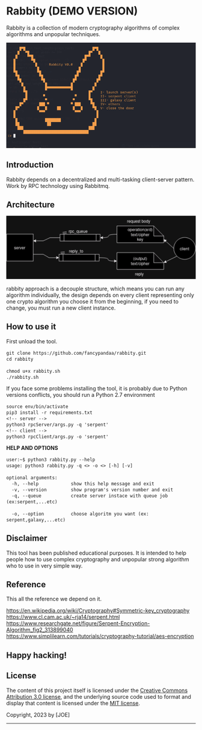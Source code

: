 # Rabbity (DEMO VERSION)


Rabbity is a collection of modern cryptography algorithms of complex algorithms and unpopular techniques.


![--rabbity header](https://github.com/fancypandaa/rabbity/blob/intro/rabbity.png)

Introduction
-----------
Rabbity depends on a decentralized and multi-tasking client-server pattern.
Work by RPC technology using Rabbitmq.

Architecture
-----------
![](https://github.com/fancypandaa/rabbity/blob/intro/Untitled%20Diagram.drawio.png)

rabbity approach is a decouple structure, which means you can run any algorithm individually,
the design depends on every client representing only one crypto algorithm you choose it from the beginning,
if you need to change, you must run a new client instance.

How to use it
-------
 First unload the tool.
```
git clone https://github.com/fancypandaa/rabbity.git
cd rabbity

chmod u+x rabbity.sh
./rabbity.sh
```
If you face some problems installing the tool, it is probably due to Python versions conflicts, you should run a Python 2.7 environment
```
source env/bin/activate
pip3 install -r requirements.txt
<!-- server -->
python3 rpcServer/args.py -q 'serpent' 
<!-- client -->
python3 rpcClient/args.py -o 'serpent'
```

**HELP  AND OPTIONS**
```
user:~$ python3 rabbity.py --help
usage: python3 rabbity.py -q <> -o <> [-h] [-v] 

optional arguments:
  -h, --help            show this help message and exit
  -v, --version         show program's version number and exit
  -q, --queue           create server instace with queue job (ex:serpent,...etc)
                        
  -o, --option          choose algoritm you want (ex: serpent,galaxy,...etc)
```


Disclaimer
-------
This tool has been published educational purposes. It is intended to help people how to use complex cryptography and unpopular strong algorithm who to use in very simple way.

Reference
-------
This all the reference we depend on it.

https://en.wikipedia.org/wiki/Cryptography#Symmetric-key_cryptography
https://www.cl.cam.ac.uk/~rja14/serpent.html
https://www.researchgate.net/figure/Serpent-Encryption-Algorithm_fig2_313899040
https://www.simplilearn.com/tutorials/cryptography-tutorial/aes-encryption 

Happy hacking!
-------


## License

The content of this project itself is licensed under the [Creative Commons Attribution 3.0 license](http://creativecommons.org/licenses/by/3.0/us/deed.en_US), and the underlying source code used to format and display that content is licensed under the [MIT license](http://opensource.org/licenses/mit-license.php).

Copyright, 2023 by [JOE]

-------------
